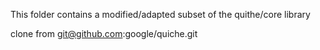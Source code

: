 
This folder contains a modified/adapted subset of the quithe/core library

clone from git@github.com:google/quiche.git